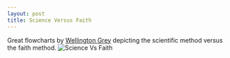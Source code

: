 ```yaml
--- 
layout: post
title: Science Versus Faith
---
```


Great flowcharts by [Wellington Grey](http://www.wellingtongrey.net/) depicting the scientific method versus the faith method.
![Science Vs Faith](http://www.wellingtongrey.net/miscellanea/archive/2007-01-15%20--%20science%20vs%20faith.png)
